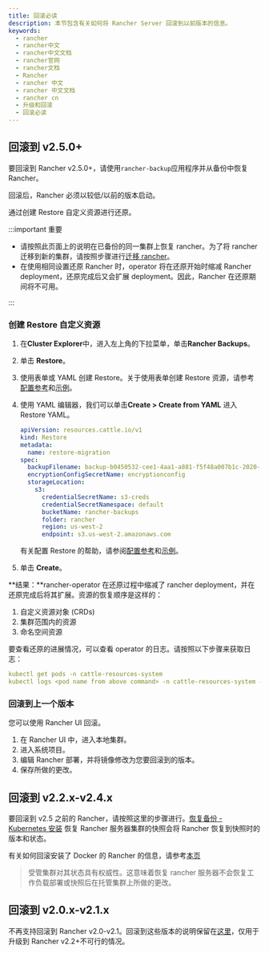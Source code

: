 ```yaml
---
title: 回滚必读
description: 本节包含有关如何将 Rancher Server 回滚到以前版本的信息。
keywords:
  - rancher
  - rancher中文
  - rancher中文文档
  - rancher官网
  - rancher文档
  - Rancher
  - rancher 中文
  - rancher 中文文档
  - rancher cn
  - 升级和回滚
  - 回滚必读
---
```


## 回滚到 v2.5.0+

要回滚到 Rancher v2.5.0+，请使用`rancher-backup`应用程序并从备份中恢复 Rancher。

回滚后，Rancher 必须以较低/以前的版本启动。

通过创建 Restore 自定义资源进行还原。

:::important 重要

- 请按照此页面上的说明在已备份的同一集群上恢复 rancher。为了将 rancher 迁移到新的集群，请按照步骤进行[迁移 rancher](/docs/rancher2/backups/2.5/migrating-rancher/_index)。
- 在使用相同设置还原 Rancher 时，operator 将在还原开始时缩减 Rancher deployment，还原完成后又会扩展 deployment。因此，Rancher 在还原期间将不可用。

:::

### 创建 Restore 自定义资源

1. 在**Cluster Explorer**中，进入左上角的下拉菜单，单击**Rancher Backups**。
1. 单击 **Restore**。
1. 使用表单或 YAML 创建 Restore。关于使用表单创建 Restore 资源，请参考[配置参考](./../configuration/restore-config/_index)和[示例](./../examples/_index#恢复)。
1. 使用 YAML 编辑器，我们可以单击**Create > Create from YAML** 进入 Restore YAML。

   ```yaml
   apiVersion: resources.cattle.io/v1
   kind: Restore
   metadata:
     name: restore-migration
   spec:
     backupFilename: backup-b0450532-cee1-4aa1-a881-f5f48a007b1c-2020-09-15T07-27-09Z.tar.gz
     encryptionConfigSecretName: encryptionconfig
     storageLocation:
       s3:
         credentialSecretName: s3-creds
         credentialSecretNamespace: default
         bucketName: rancher-backups
         folder: rancher
         region: us-west-2
         endpoint: s3.us-west-2.amazonaws.com
   ```

   有关配置 Restore 的帮助，请参阅[配置参考](./../configuration/restore-config/_index)和[示例](./../examples/_index#恢复)。

1. 单击 **Create**。

**结果：**rancher-operator 在还原过程中缩减了 rancher deployment，并在还原完成后将其扩展。资源的恢复顺序是这样的：

1. 自定义资源对象 (CRDs)
2. 集群范围内的资源
3. 命名空间资源

要查看还原的进展情况，可以查看 operator 的日志。请按照以下步骤来获取日志：

```yaml
kubectl get pods -n cattle-resources-system
kubectl logs <pod name from above command> -n cattle-resources-system -f
```

### 回滚到上一个版本

您可以使用 Rancher UI 回滚。

1. 在 Rancher UI 中，进入本地集群。
1. 进入系统项目。
1. 编辑 Rancher 部署，并将镜像修改为您要回滚到的版本。
1. 保存所做的更改。

## 回滚到 v2.2.x-v2.4.x

要回滚到 v2.5 之前的 Rancher，请按照这里的步骤进行。[恢复备份 - Kubernetes 安装](/docs/rancher2/backups/2.0-2.4/restorations/ha-restoration/_index) 恢复 Rancher 服务器集群的快照会将 Rancher 恢复到快照时的版本和状态。

有关如何回滚安装了 Docker 的 Rancher 的信息，请参考[本页](/docs/rancher2/installation_new/other-installation-methods/single-node-docker/single-node-rollbacks/_index)

> 受管集群对其状态具有权威性。这意味着恢复 rancher 服务器不会恢复工作负载部署或快照后在托管集群上所做的更改。

## 回滚到 v2.0.x-v2.1.x

不再支持回滚到 Rancher v2.0-v2.1。回滚到这些版本的说明保留在[这里](/docs/rancher2/backups/2.0-2.4/restorations/ha-restoration/2.0-2.1/_index)，仅用于升级到 Rancher v2.2+不可行的情况。
